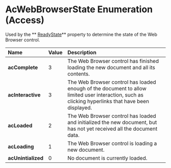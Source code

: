 
# AcWebBrowserState Enumeration (Access)

Used by the  ** [ReadyState](49ba1888-9a1e-ea35-18ed-b3bfbbfd3f31.md)** property to determine the state of the Web Browser control.



|**Name**|**Value**|**Description**|
|:-----|:-----|:-----|
| **acComplete**|3|The Web Browser control has finished loading the new document and all its contents.|
| **acInteractive**|3|The Web Browser control has loaded enough of the document to allow limited user interaction, such as clicking hyperlinks that have been displayed.|
| **acLoaded**|2|The Web Browser control has loaded and initialized the new document, but has not yet received all the document data.|
| **acLoading**|1|The Web Browser control is loading a new document.|
| **acUnintialized**|0|No document is currently loaded.|
